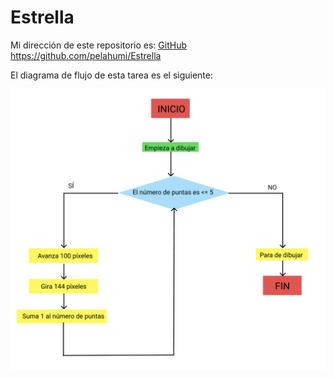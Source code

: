 # Estrella
Mi dirección de este repositorio es: [GitHub](https://github.com/pelahumi/Estrella)
https://github.com/pelahumi/Estrella

El diagrama de flujo de esta tarea es el siguiente:

![Diagrama de flujo](https://github.com/pelahumi/Estrella/blob/main/Captura%20de%20pantalla%202021-12-20%20a%20las%2016.46.06.png)
